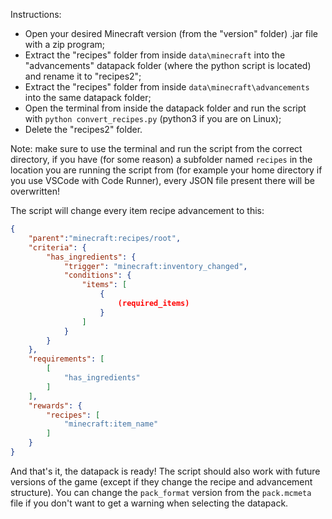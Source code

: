Instructions:

- Open your desired Minecraft version (from the "version" folder) .jar file with a zip program;
- Extract the "recipes" folder from inside ```data\minecraft``` into the "advancements" datapack folder (where the python script is located) and rename it to "recipes2";
- Extract the "recipes" folder from inside ```data\minecraft\advancements``` into the same datapack folder;
- Open the terminal from inside the datapack folder and run the script with ```python convert_recipes.py``` (python3 if you are on Linux);
- Delete the "recipes2" folder.

Note: make sure to use the terminal and run the script from the correct directory, if you have (for some reason) a subfolder named ```recipes``` in the location you are running the script from (for example your home directory if you use VSCode with Code Runner), every JSON file present there will be overwritten!

The script will change every item recipe advancement to this:
```json
{
    "parent":"minecraft:recipes/root",
    "criteria": {
        "has_ingredients": {
            "trigger": "minecraft:inventory_changed",
            "conditions": {
                "items": [
                    {
                        (required_items)
                    }
                ]
            }
        }
    },
    "requirements": [
        [
            "has_ingredients"
        ]
    ],
    "rewards": {
        "recipes": [
            "minecraft:item_name"
        ]
    }
}
```

And that's it, the datapack is ready! The script should also work with future versions of the game (except if they change the recipe and advancement structure). You can change the ```pack_format``` version from the ```pack.mcmeta``` file if you don't want to get a warning when selecting the datapack.
